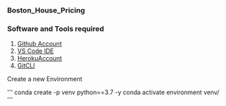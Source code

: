 ### Boston_House_Pricing

### Software and Tools required

1. [Github Account](https://github.com/shivdattadixit0567)
2. [VS Code IDE](https://code.visualstudio.com/)
3. [HerokuAccount]()
4. [GitCLI]()

Create a new Environment

'''
conda create -p venv python==3.7 -y
conda activate environment venv/
'''